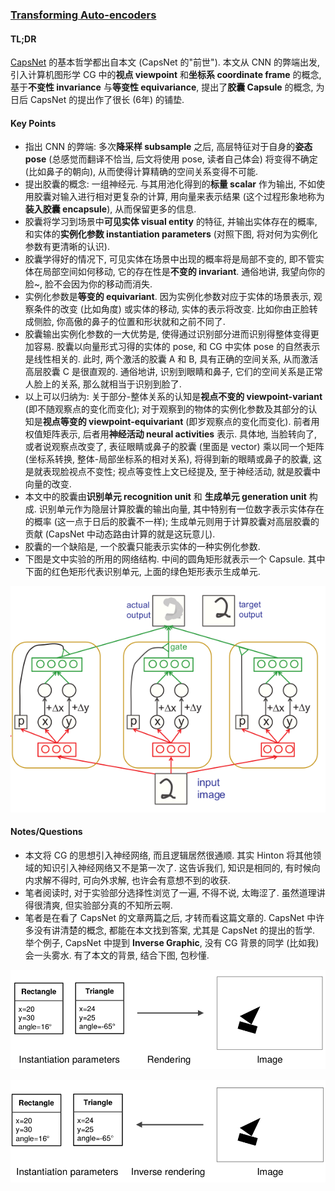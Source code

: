 ### [Transforming Auto-encoders](http://www.cs.toronto.edu/~hinton/absps/transauto6.pdf)

#### TL;DR

[CapsNet](https://arxiv.org/pdf/1710.09829.pdf) 的基本哲学都出自本文 (CapsNet 的"前世"). 本文从 CNN 的弊端出发, 引入计算机图形学 CG 中的**视点 viewpoint** 和**坐标系 coordinate frame** 的概念, 基于**不变性 invariance** 与**等变性 equivariance**, 提出了**胶囊 Capsule** 的概念, 为日后 CapsNet 的提出作了很长 (6年) 的铺垫.

#### Key Points

* 指出 CNN 的弊端: 多次**降采样 subsample** 之后, 高层特征对于自身的**姿态 pose** (总感觉而翻译不恰当, 后文将使用 pose, 读者自己体会) 将变得不确定 (比如鼻子的朝向), 从而使得计算精确的空间关系变得不可能.
* 提出胶囊的概念: 一组神经元. 与其用池化得到的**标量 scalar** 作为输出, 不如使用胶囊对输入进行相对更复杂的计算, 用向量来表示结果 (这个过程形象地称为**装入胶囊 encapsule**), 从而保留更多的信息.
* 胶囊将学习到场景中**可见实体 visual entity** 的特征, 并输出实体存在的概率, 和实体的**实例化参数 instantiation parameters** (对照下图, 将对何为实例化参数有更清晰的认识).
* 胶囊学得好的情况下, 可见实体在场景中出现的概率将是局部不变的, 即不管实体在局部空间如何移动, 它的存在性是**不变的 invariant**. 通俗地讲, 我望向你的脸~, 脸不会因为你的移动而消失.
* 实例化参数是**等变的 equivariant**. 因为实例化参数对应于实体的场景表示, 观察条件的改变 (比如角度) 或实体的移动, 实体的表示将改变. 比如你由正脸转成侧脸, 你高傲的鼻子的位置和形状就和之前不同了.
* 胶囊输出实例化参数的一大优势是, 使得通过识别部分进而识别得整体变得更加容易. 胶囊以向量形式习得的实体的 pose, 和 CG 中实体 pose 的自然表示是线性相关的. 此时, 两个激活的胶囊 A 和 B, 具有正确的空间关系, 从而激活高层胶囊 C 是很直观的. 通俗地讲, 识别到眼睛和鼻子, 它们的空间关系是正常人脸上的关系, 那么就相当于识别到脸了.
* 以上可以归纳为: 关于部分-整体关系的认知是**视点不变的 viewpoint-variant** (即不随观察点的变化而变化); 对于观察到的物体的实例化参数及其部分的认知是**视点等变的 viewpoint-equivariant** (即岁观察点的变化而变化). 前者用权值矩阵表示, 后者用**神经活动 neural activities** 表示. 具体地, 当脸转向了, 或者说观察点改变了, 表征眼睛或鼻子的胶囊 (里面是 vector) 乘以同一个矩阵 (坐标系转换, 整体-局部坐标系的相对关系), 将得到新的眼睛或鼻子的胶囊, 这是就表现脸视点不变性; 视点等变性上文已经提及, 至于神经活动, 就是胶囊中向量的改变.
* 本文中的胶囊由**识别单元 recognition unit** 和 **生成单元 generation unit** 构成. 识别单元作为隐层计算胶囊的输出向量, 其中特别有一位数字表示实体存在的概率 (这一点于日后的胶囊不一样); 生成单元则用于计算胶囊对高层胶囊的贡献 (CapsNet 中动态路由计算的就是这玩意儿).
* 胶囊的一个缺陷是, 一个胶囊只能表示实体的一种实例化参数.
* 下图是文中实验的所用的网络结构. 中间的圆角矩形就表示一个 Capsule. 其中下面的红色矩形代表识别单元, 上面的绿色矩形表示生成单元.

![transforming_ae.png](../img/transforming_ae.png)

#### Notes/Questions

* 本文将 CG 的思想引入神经网络, 而且逻辑居然很通顺. 其实 Hinton 将其他领域的知识引入神经网络又不是第一次了. 这告诉我们, 知识是相同的, 有时候向内求解不得时, 可向外求解, 也许会有意想不到的收获.
* 笔者阅读时, 对于实验部分选择性浏览了一遍, 不得不说, 太晦涩了. 虽然道理讲得很清爽, 但实验部分真的不知所云啊.
* 笔者是在看了 CapsNet 的文章两篇之后, 才转而看这篇文章的. CapsNet 中许多没有讲清楚的概念, 都能在本文找到答案, 尤其是 CapsNet 的提出的哲学. 举个例子, CapsNet 中提到 **Inverse Graphic**, 没有 CG 背景的同学 (比如我) 会一头雾水. 有了本文的背景, 结合下图, 包秒懂.

![cg_rendering.png](../img/cg_rendering.png)

![cg_inverse_rendering.png](../img/cg_inverse_rendering.png)
